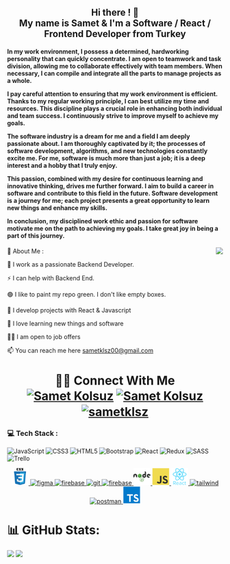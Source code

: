<h2 align="center"> Hi there !  👋 </br> My name is Samet & I'm a Software / React / Frontend Developer from Turkey</h2>
<h4>In my work environment, I possess a determined, hardworking personality that can quickly concentrate. I am open to teamwork and task division, allowing me to collaborate effectively with team members. When necessary, I can compile and integrate all the parts to manage projects as a whole.

I pay careful attention to ensuring that my work environment is efficient. Thanks to my regular working principle, I can best utilize my time and resources. This discipline plays a crucial role in enhancing both individual and team success. I continuously strive to improve myself to achieve my goals.

The software industry is a dream for me and a field I am deeply passionate about. I am thoroughly captivated by it; the processes of software development, algorithms, and new technologies constantly excite me. For me, software is much more than just a job; it is a deep interest and a hobby that I truly enjoy.

This passion, combined with my desire for continuous learning and innovative thinking, drives me further forward. I aim to build a career in software and contribute to this field in the future. Software development is a journey for me; each project presents a great opportunity to learn new things and enhance my skills.

In conclusion, my disciplined work ethic and passion for software motivate me on the path to achieving my goals. I take great joy in being a part of this journey.</h4>

<img  align="right" height="150" src="[https://tenor.com/tr/view/meditation-work-hard-work-developer-minimalism-gif-14112646]"/>

<div align = "left" >

💫 About Me :
 
🔭 I work as a passionate Backend Developer.

⚡ I can help with Backend End.

🟢 I like to paint my repo green. I don't like empty boxes.

🔮 I develop projects with React & Javascript

🤭 I love learning new things and software

🤝🏻 I am open to job offers

📫 You can reach me here  sametklsz00@gmail.com

</div>

<h1 align="center">🤝🏻 Connect With Me </br> 
<a href="https://www.linkedin.com/in/samet-kolsuz-72b2b5297/" target="blank"><img align="center" src="https://raw.githubusercontent.com/rahuldkjain/github-profile-readme-generator/master/src/images/icons/Social/linked-in-alt.svg" alt="Samet Kolsuz" height="30" width="40" /></a>
<a href="https://x.com/KolsuzSame84878" target="blank"><img align="center" src="https://raw.githubusercontent.com/rahuldkjain/github-profile-readme-generator/master/src/images/icons/Social/twitter.svg" alt="Samet Kolsuz" height="30" width="40" /></a>
<a href="https://www.instagram.com/sametkolsuz_1409/" target="blank"><img align="center" src="https://raw.githubusercontent.com/rahuldkjain/github-profile-readme-generator/master/src/images/icons/Social/instagram.svg" alt="sametklsz" height="30" width="40" /></a>
</h1>

###  💻  Tech Stack :

  ![JavaScript](https://img.shields.io/badge/javascript-%23323330.svg?style=for-the-badge&logo=javascript&logoColor=%23F7DF1E) ![CSS3](https://img.shields.io/badge/css3-%231572B6.svg?style=for-the-badge&logo=css3&logoColor=white) ![HTML5](https://img.shields.io/badge/html5-%23E34F26.svg?style=for-the-badge&logo=html5&logoColor=white) ![Bootstrap](https://img.shields.io/badge/bootstrap-%238511FA.svg?style=for-the-badge&logo=bootstrap&logoColor=white) ![React](https://img.shields.io/badge/react-%2320232a.svg?style=for-the-badge&logo=react&logoColor=%2361DAFB) ![Redux](https://img.shields.io/badge/redux-%23593d88.svg?style=for-the-badge&logo=redux&logoColor=white) ![SASS](https://img.shields.io/badge/SASS-hotpink.svg?style=for-the-badge&logo=SASS&logoColor=white) ![Trello](https://img.shields.io/badge/Trello-%23026AA7.svg?style=for-the-badge&logo=Trello&logoColor=white) 
 <p align="center"> <a href="https://www.w3schools.com/css/" target="_blank" rel="noreferrer"> <img src="https://raw.githubusercontent.com/devicons/devicon/master/icons/css3/css3-original-wordmark.svg" alt="css3" width="40" height="40"/> </a> <a href="https://www.figma.com/" target="_blank" rel="noreferrer"> <img src="https://www.vectorlogo.zone/logos/figma/figma-icon.svg" alt="figma" width="40" height="40"/> </a> <a href="https://firebase.google.com/" target="_blank" rel="noreferrer"> <img src="https://www.vectorlogo.zone/logos/firebase/firebase-icon.svg" alt="firebase" width="40" height="40"/> </a> <a href="https://git-scm.com/" target="_blank" rel="noreferrer"> <img src="https://www.vectorlogo.zone/logos/git-scm/git-scm-icon.svg" alt="git" width="40" height="40"/> </a> <a href="https://firebase.google.com/" target="_blank" rel="noreferrer"> <img src="https://www.vectorlogo.zone/logos/firebase/firebase-icon.svg" alt="firebase" width="40" height="40"/> </a>    <a href="https://nodejs.org" target="_blank" rel="noreferrer"> <img src="https://raw.githubusercontent.com/devicons/devicon/master/icons/nodejs/nodejs-original-wordmark.svg" alt="nodejs" width="40" height="40"/> </a> 
  <a href="https://developer.mozilla.org/en-US/docs/Web/JavaScript" target="_blank" rel="noreferrer"> <img src="https://raw.githubusercontent.com/devicons/devicon/master/icons/javascript/javascript-original.svg" alt="javascript" width="40" height="40"/> </a> 
  <a href="https://www.photoshop.com/en" target="_blank" rel="noreferrer">  <img src="https://raw.githubusercontent.com/devicons/devicon/master/icons/react/react-original-wordmark.svg" alt="react" width="40" height="40"/> </a> <a href="https://tailwindcss.com/" target="_blank" rel="noreferrer"> <img src="https://www.vectorlogo.zone/logos/tailwindcss/tailwindcss-icon.svg" alt="tailwind" width="40" height="40"/> </a>  <a href="https://postman.com" target="_blank" rel="noreferrer"> <img src="https://www.vectorlogo.zone/logos/getpostman/getpostman-icon.svg" alt="postman" width="40" height="40"/> </a> <a href="https://www.typescriptlang.org/" target="_blank" rel="noreferrer"> <img src="https://raw.githubusercontent.com/devicons/devicon/master/icons/typescript/typescript-original.svg" alt="typescript" width="40" height="40"/> </a>  </p>
 
 # 📊 GitHub Stats:
![](https://github-readme-streak-stats.herokuapp.com/?user=samet-kolsuz&theme=nightowl&hide_border=false) 
![](https://github-readme-stats.vercel.app/api/top-langs/?username=samet-kolsuz&theme=nightowl&hide_border=false&include_all_commits=true&count_private=true&layout=compact)



